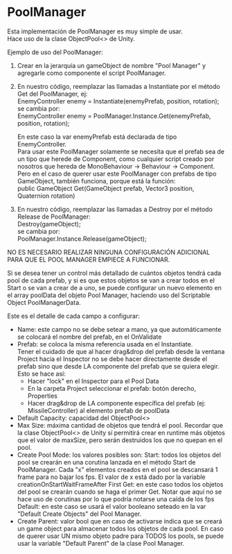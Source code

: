 # PoolManager
Esta implementación de PoolManager es muy simple de usar.<br>
Hace uso de la clase ObjectPool<> de Unity.
 
Ejemplo de uso del PoolManager:
 
 1. Crear en la jerarquía un gameObject de nombre "Pool Manager" y agregarle como componente el script PoolManager.
 
 2. En nuestro código, reemplazar las llamadas a Instantiate por el método Get del PoolManager, ej:<br>
      EnemyController enemy = Instantiate(enemyPrefab, position, rotation);<br>
    se cambia por:<br>
      EnemyController enemy = PoolManager.Instance.Get(enemyPrefab, position, rotation);<br>
     
    En este caso la var enemyPrefab está declarada de tipo EnemyController.<br>
    Para usar este PoolManager solamente se necesita que el prefab sea de un tipo que herede de Component, 
    como cualquier script creado por nosotros que hereda de MonoBehaviour -> Behaviour -> Component.<br>
    Pero en el caso de querer usar este PoolManager con prefabs de tipo GameObject, también funciona,
    porque está la función:<br>
          public GameObject Get(GameObject prefab, Vector3 position, Quaternion rotation)

 3. En nuestro código, reemplazar las llamadas a Destroy por el método Release de PoolManager:<br>
     Destroy(gameObject);<br>
    se cambia por:<br>
     PoolManager.Instance.Release(gameObject);
     
NO ES NECESARIO REALIZAR NINGUNA CONFIGURACIÓN ADICIONAL PARA QUE EL POOL MANAGER EMPIECE A FUNCIONAR.
 
 Si se desea tener un control más detallado de cuántos objetos tendrá cada pool de cada prefab,
 y si es que estos objetos se van a crear todos en el Start o se van a crear de a uno, se puede configurar 
 un nuevo elemento en el array poolData del objeto Pool Manager, haciendo uso del Scriptable Object PoolManagerData.
 
 Este es el detalle de cada campo a configurar:
 
- Name: este campo no se debe setear a mano, ya que automáticamente se colocará el nombre del prefab, en el OnValidate
- Prefab: se coloca la misma referencia usada en el Instantiate.<br>
              Tener el cuidado de que al hacer drag&drop del prefab desde la ventana Project hacia el Inspector
              no se debe hacer directamente desde el prefab sino que desde LA componente del prefab que se quiera elegir.
              Esto se hace así:
	- Hacer "lock" en el Inspector para el Pool Data
	- En la carpeta Project seleccionar el prefab: botón derecho, Properties
	- Hacer drag&drop de LA componente específica del prefab (ej: MissileController) al elemento prefab de poolData
- Default Capacity: capacidad del ObjectPool<>
- Max Size: máxima cantidad de objetos que tendrá el pool. 
                Recordar que la clase ObjectPool<> de Unity sí permitirá crear en runtime más objetos que el valor de
                maxSize, pero serán destruidos los que no quepan en el pool.
- Create Pool Mode: los valores posibles son:
        Start: todos los objetos del pool se crearán en una corutina lanzada en el método Start de PoolManager.
               Cada "x" elementos creados en el pool se descansará 1 frame para no bajar los fps.
               El valor de x está dado por la variable creationOnStartWaitFrameAfter
        First Get: en este caso todos los objetos del pool se crearán cuando se haga el primer Get.
                   Notar que aquí no se hace uso de corutinas por lo que podría notarse una caída de los fps
        Default: en este caso se usará el valor booleano seteado en la var "Default Create Objects" del Pool Manager.
- Create Parent: valor bool que en caso de activarse indica que se creará un game object para almacenar todos los objetos de cada pool.
                     En caso de querer usar UN mismo objeto padre para TODOS los pools, se puede usar la variable "Default Parent" de la clase Pool Manager.
					 
